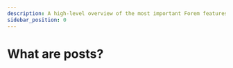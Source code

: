 ```yaml
---
description: A high-level overview of the most important Forem features.
sidebar_position: 0
---
```


# What are posts?

